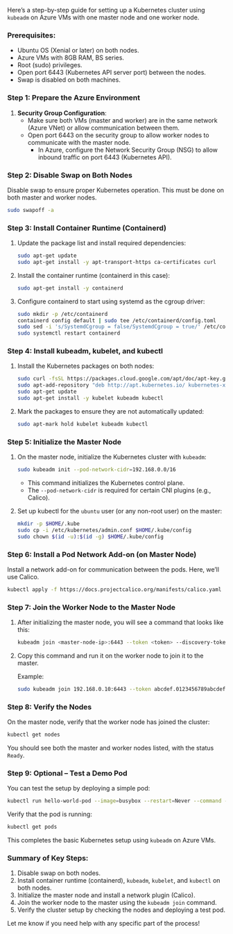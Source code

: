 Here’s a step-by-step guide for setting up a Kubernetes cluster using `kubeadm` on Azure VMs with one master node and one worker node. 
### Prerequisites:
- Ubuntu OS (Xenial or later) on both nodes.
- Azure VMs with 8GB RAM, BS series.
- Root (sudo) privileges.
- Open port 6443 (Kubernetes API server port) between the nodes.
- Swap is disabled on both machines.

### Step 1: Prepare the Azure Environment
1. **Security Group Configuration**:
   - Make sure both VMs (master and worker) are in the same network (Azure VNet) or allow communication between them.
   - Open port 6443 on the security group to allow worker nodes to communicate with the master node.
     - In Azure, configure the Network Security Group (NSG) to allow inbound traffic on port 6443 (Kubernetes API).

### Step 2: Disable Swap on Both Nodes
Disable swap to ensure proper Kubernetes operation. This must be done on both master and worker nodes.

```bash
sudo swapoff -a
```

### Step 3: Install Container Runtime (Containerd)

1. Update the package list and install required dependencies:
   
   ```bash
   sudo apt-get update
   sudo apt-get install -y apt-transport-https ca-certificates curl
   ```

2. Install the container runtime (containerd in this case):

   ```bash
   sudo apt-get install -y containerd
   ```

3. Configure containerd to start using systemd as the cgroup driver:

   ```bash
   sudo mkdir -p /etc/containerd
   containerd config default | sudo tee /etc/containerd/config.toml
   sudo sed -i 's/SystemdCgroup = false/SystemdCgroup = true/' /etc/containerd/config.toml
   sudo systemctl restart containerd
   ```

### Step 4: Install kubeadm, kubelet, and kubectl

1. Install the Kubernetes packages on both nodes:

   ```bash
   sudo curl -fsSL https://packages.cloud.google.com/apt/doc/apt-key.gpg | sudo apt-key add -
   sudo apt-add-repository "deb http://apt.kubernetes.io/ kubernetes-xenial main"
   sudo apt-get update
   sudo apt-get install -y kubelet kubeadm kubectl
   ```

2. Mark the packages to ensure they are not automatically updated:

   ```bash
   sudo apt-mark hold kubelet kubeadm kubectl
   ```

### Step 5: Initialize the Master Node

1. On the master node, initialize the Kubernetes cluster with `kubeadm`:

   ```bash
   sudo kubeadm init --pod-network-cidr=192.168.0.0/16
   ```

   - This command initializes the Kubernetes control plane.
   - The `--pod-network-cidr` is required for certain CNI plugins (e.g., Calico).

2. Set up kubectl for the `ubuntu` user (or any non-root user) on the master:

   ```bash
   mkdir -p $HOME/.kube
   sudo cp -i /etc/kubernetes/admin.conf $HOME/.kube/config
   sudo chown $(id -u):$(id -g) $HOME/.kube/config
   ```

### Step 6: Install a Pod Network Add-on (on Master Node)
Install a network add-on for communication between the pods. Here, we’ll use Calico.

```bash
kubectl apply -f https://docs.projectcalico.org/manifests/calico.yaml
```

### Step 7: Join the Worker Node to the Master Node

1. After initializing the master node, you will see a command that looks like this:

   ```bash
   kubeadm join <master-node-ip>:6443 --token <token> --discovery-token-ca-cert-hash sha256:<hash>
   ```

2. Copy this command and run it on the worker node to join it to the master.

   Example:

   ```bash
   sudo kubeadm join 192.168.0.10:6443 --token abcdef.0123456789abcdef --discovery-token-ca-cert-hash sha256:1234567890abcdef1234567890abcdef
   ```

### Step 8: Verify the Nodes

On the master node, verify that the worker node has joined the cluster:

```bash
kubectl get nodes
```

You should see both the master and worker nodes listed, with the status `Ready`.

### Step 9: Optional – Test a Demo Pod

You can test the setup by deploying a simple pod:

```bash
kubectl run hello-world-pod --image=busybox --restart=Never --command -- sh -c "echo 'Hello, World' && sleep 3600"
```

Verify that the pod is running:

```bash
kubectl get pods
```

This completes the basic Kubernetes setup using `kubeadm` on Azure VMs.

### Summary of Key Steps:
1. Disable swap on both nodes.
2. Install container runtime (containerd), `kubeadm`, `kubelet`, and `kubectl` on both nodes.
3. Initialize the master node and install a network plugin (Calico).
4. Join the worker node to the master using the `kubeadm join` command.
5. Verify the cluster setup by checking the nodes and deploying a test pod.

Let me know if you need help with any specific part of the process!

